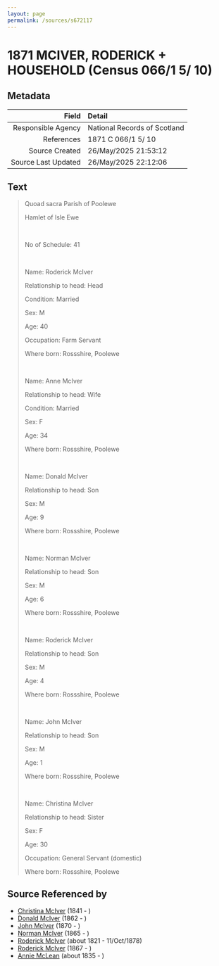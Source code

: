 ```yaml
---
layout: page
permalink: /sources/s672117
---
```


# 1871 MCIVER, RODERICK + HOUSEHOLD (Census 066/1 5/ 10)

## Metadata
Field | Detail
---:|:---
Responsible Agency | National Records of Scotland
References | 1871 C 066/1 5/ 10
Source Created | 26/May/2025 21:53:12
Source Last Updated | 26/May/2025 22:12:06

## Text

> Quoad sacra Parish of Poolewe
>
> Hamlet of Isle Ewe
>
> <br/>
>
> No of Schedule: 41
>
> <br/>
>
> Name: Roderick McIver
>
> Relationship to head: Head
>
> Condition: Married
>
> Sex: M
>
> Age: 40
>
> Occupation: Farm Servant
>
> Where born: Rossshire, Poolewe
>
> <br/>
>
> Name: Anne McIver
>
> Relationship to head: Wife
>
> Condition: Married
>
> Sex: F
>
> Age: 34
>
> Where born: Rossshire, Poolewe
>
> <br/>
>
> Name: Donald McIver
>
> Relationship to head: Son
>
> Sex: M
>
> Age: 9
>
> Where born: Rossshire, Poolewe
>
> <br/>
>
> Name: Norman McIver
>
> Relationship to head: Son
>
> Sex: M
>
> Age: 6
>
> Where born: Rossshire, Poolewe
>
> <br/>
>
> Name: Roderick McIver
>
> Relationship to head: Son
>
> Sex: M
>
> Age: 4
>
> Where born: Rossshire, Poolewe
>
> <br/>
>
> Name: John McIver
>
> Relationship to head: Son
>
> Sex: M
>
> Age: 1
>
> Where born: Rossshire, Poolewe
>
> <br/>
>
> Name: Christina McIver
>
> Relationship to head: Sister
>
> Sex: F
>
> Age: 30
>
> Occupation: General Servant (domestic)
>
> Where born: Rossshire, Poolewe
>

## Source Referenced by

* [Christina McIver](../people/@35976399@-christina-mciver-b1841-d.md) (1841 - )
* [Donald McIver](../people/@16355455@-donald-mciver-b1862-d.md) (1862 - )
* [John McIver](../people/@29848128@-john-mciver-b1870-d.md) (1870 - )
* [Norman McIver](../people/@51505118@-norman-mciver-b1865-d.md) (1865 - )
* [Roderick McIver](../people/@91038040@-roderick-mciver-b1821-d1878-10-11.md) (about 1821 - 11/Oct/1878)
* [Roderick McIver](../people/@54470962@-roderick-mciver-b1867-d.md) (1867 - )
* [Annie McLean](../people/@68658880@-annie-mclean-b1835-d.md) (about 1835 - )

